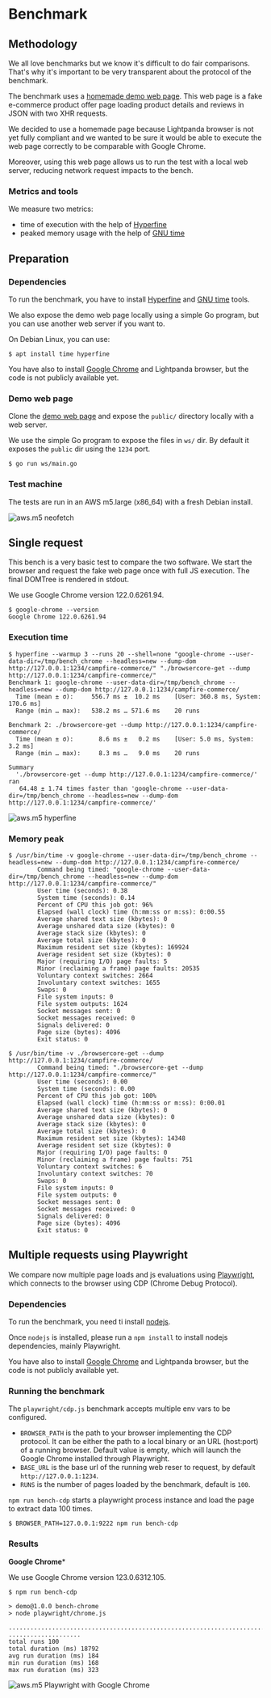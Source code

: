 # Benchmark

## Methodology

We all love benchmarks but we know it's difficult to do fair comparisons.
That's why it's important to be very transparent about the protocol of the benchmark.

The benchmark uses a [homemade demo web page](https://github.com/lightpanda-io/demo).
This web page is a fake e-commerce product offer page loading product details
and reviews in JSON with two XHR requests.

We decided to use a homemade page because Lightpanda browser is not yet fully
compliant and we wanted to be sure it would be able to execute the web page
correctly to be comparable with Google Chrome.

Moreover, using this web page allows us to run the test with a local web server,
reducing network request impacts to the bench.

### Metrics and tools

We measure two metrics:
* time of execution with the help of [Hyperfine](https://github.com/sharkdp/hyperfine)
* peaked memory usage with the help of [GNU time](https://www.gnu.org/software/time/)

## Preparation

### Dependencies

To run the benchmark, you have to install
[Hyperfine](https://github.com/sharkdp/hyperfine) and [GNU
time](https://www.gnu.org/software/time/) tools.

We also expose the demo web page locally using a simple Go program, but you
can use another web server if you want to.

On Debian Linux, you can use:
```console
$ apt install time hyperfine
```

You have also to install [Google Chrome](https://www.google.com/chrome/) and
Lightpanda browser, but the code is not publicly available yet.

### Demo web page

Clone the [demo web page](https://github.com/lightpanda-io/demo) and expose the
`public/` directory locally with a web server.

We use the simple Go program to expose the files in `ws/` dir.
By default it exposes the `public` dir using the `1234` port.

```console
$ go run ws/main.go
```

### Test machine

The tests are run in an AWS m5.large (x86_64) with a fresh Debian install.

![aws.m5 neofetch](./img/aws_m5_neofetch.png)

## Single request

This bench is a very basic test to compare the two software.
We start the browser and request the fake web page once with full JS execution. The final DOMTree is
rendered in stdout.

We use Google Chrome version 122.0.6261.94.

```console
$ google-chrome --version
Google Chrome 122.0.6261.94
```

### Execution time

```console
$ hyperfine --warmup 3 --runs 20 --shell=none "google-chrome --user-data-dir=/tmp/bench_chrome --headless=new --dump-dom http://127.0.0.1:1234/campfire-commerce/" "./browsercore-get --dump http://127.0.0.1:1234/campfire-commerce/"
Benchmark 1: google-chrome --user-data-dir=/tmp/bench_chrome --headless=new --dump-dom http://127.0.0.1:1234/campfire-commerce/
  Time (mean ± σ):     556.7 ms ±  10.2 ms    [User: 360.8 ms, System: 170.6 ms]
  Range (min … max):   538.2 ms … 571.6 ms    20 runs

Benchmark 2: ./browsercore-get --dump http://127.0.0.1:1234/campfire-commerce/
  Time (mean ± σ):       8.6 ms ±   0.2 ms    [User: 5.0 ms, System: 3.2 ms]
  Range (min … max):     8.3 ms …   9.0 ms    20 runs

Summary
  './browsercore-get --dump http://127.0.0.1:1234/campfire-commerce/' ran
   64.48 ± 1.74 times faster than 'google-chrome --user-data-dir=/tmp/bench_chrome --headless=new --dump-dom http://127.0.0.1:1234/campfire-commerce/'
```

![aws.m5 hyperfine](./img/aws_m5_hyperfine.png)

### Memory peak

```console
$ /usr/bin/time -v google-chrome --user-data-dir=/tmp/bench_chrome --headless=new --dump-dom http://127.0.0.1:1234/campfire-commerce/
        Command being timed: "google-chrome --user-data-dir=/tmp/bench_chrome --headless=new --dump-dom http://127.0.0.1:1234/campfire-commerce/"
        User time (seconds): 0.38
        System time (seconds): 0.14
        Percent of CPU this job got: 96%
        Elapsed (wall clock) time (h:mm:ss or m:ss): 0:00.55
        Average shared text size (kbytes): 0
        Average unshared data size (kbytes): 0
        Average stack size (kbytes): 0
        Average total size (kbytes): 0
        Maximum resident set size (kbytes): 169924
        Average resident set size (kbytes): 0
        Major (requiring I/O) page faults: 5
        Minor (reclaiming a frame) page faults: 20535
        Voluntary context switches: 2664
        Involuntary context switches: 1655
        Swaps: 0
        File system inputs: 0
        File system outputs: 1624
        Socket messages sent: 0
        Socket messages received: 0
        Signals delivered: 0
        Page size (bytes): 4096
        Exit status: 0
```

```console
$ /usr/bin/time -v ./browsercore-get --dump http://127.0.0.1:1234/campfire-commerce/
        Command being timed: "./browsercore-get --dump http://127.0.0.1:1234/campfire-commerce/"
        User time (seconds): 0.00
        System time (seconds): 0.00
        Percent of CPU this job got: 100%
        Elapsed (wall clock) time (h:mm:ss or m:ss): 0:00.01
        Average shared text size (kbytes): 0
        Average unshared data size (kbytes): 0
        Average stack size (kbytes): 0
        Average total size (kbytes): 0
        Maximum resident set size (kbytes): 14348
        Average resident set size (kbytes): 0
        Major (requiring I/O) page faults: 0
        Minor (reclaiming a frame) page faults: 751
        Voluntary context switches: 6
        Involuntary context switches: 70
        Swaps: 0
        File system inputs: 0
        File system outputs: 0
        Socket messages sent: 0
        Socket messages received: 0
        Signals delivered: 0
        Page size (bytes): 4096
        Exit status: 0
```

## Multiple requests using Playwright

We compare now multiple page loads and js evaluations using
[Playwright](https://playwright.dev), which connects to the browser using CDP (Chrome Debug Protocol).

### Dependencies

To run the benchmark, you need ti install [nodejs](https://nodejs.org/en/download).

Once `nodejs` is installed, please run a `npm install` to install nodejs
dependencies, mainly Playwright.

You have also to install [Google Chrome](https://www.google.com/chrome/) and
Lightpanda browser, but the code is not publicly available yet.

### Running the benchmark

The `playwright/cdp.js` benchmark accepts multiple env vars to be configured.
* `BROWSER_PATH` is the path to your browser implementing the CDP protocol. It can be either the path to a local binary or an URL (host:port) of a running browser. Default value is empty, which will launch the Google Chrome installed through Playwright.
* `BASE_URL` is the base url of the running web reser to request, by default `http://127.0.0.1:1234`.
* `RUNS` is the number of pages loaded by the benchmark, default is `100`.

`npm run bench-cdp` starts a playwright process
instance and load the page to extract data 100 times.

```console
$ BROWSER_PATH=127.0.0.1:9222 npm run bench-cdp
```

### Results

**Google Chrome***

We use Google Chrome version 123.0.6312.105.

```console
$ npm run bench-cdp

> demo@1.0.0 bench-chrome
> node playwright/chrome.js

................................................................................
....................
total runs 100
total duration (ms) 18792
avg run duration (ms) 184
min run duration (ms) 168
max run duration (ms) 323
```

![aws.m5 Playwright with Google Chrome](./img/aws_m5_playwright_chrome.png)
